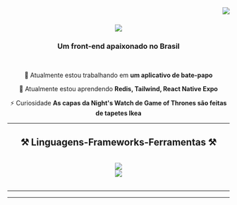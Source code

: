 <img align="right" src="https://visitor-badge.laobi.icu/badge?page_id=artur-debv.artur-debv" />

<h1 align="center">
    <img src="https://readme-typing-svg.herokuapp.com/?font=Righteous&size=35&center=true&vCenter=true&width=500&height=70&duration=4000&lines=Olá!+👋;+Eu+Sou+Artur+huber!;" />
</h1>

<h3 align="center">Um front-end apaixonado no Brasil</h3>

<br/>

<div align="center">
 
 🔭 Atualmente estou trabalhando em **um aplicativo de bate-papo**
 
 🌱 Atualmente estou aprendendo **Redis, Tailwind, React Native Expo**


 ⚡ Curiosidade **As capas da Night's Watch de Game of Thrones são feitas de tapetes Ikea**
 
 </div>
 


 <hr/>
 
<h2 align="center">⚒️ Linguagens-Frameworks-Ferramentas ⚒️</h2>
<br/>
<div align="center">
     <img src="https://skillicons.dev/icons?i=bootstrap,mysql,html,css,vscode,figma,git" />
     <br>
    <img src="https://skillicons.dev/icons?i=githubjavascript,typescript,express,firebase" /><br>
</div>

<br/>
<hr/>


 

<hr/>


